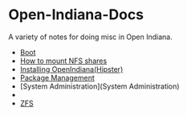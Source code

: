 # Open-Indiana-Docs
A variety of notes for doing misc in Open Indiana.

* [Boot](Boot)
* [How to mount NFS shares](mounting-nfs-share.md)
* [Installing OpenIndiana(Hipster)](https://github.com/AdrianKoshka/Open-Indiana-Docs/tree/master/Install)
* [Package Management](PackageManagement)
* [System Administration](System Administration)
* 
* [ZFS](ZFS)
